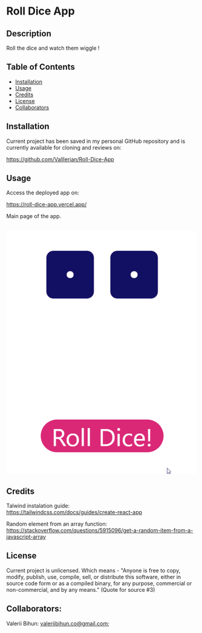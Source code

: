 # Roll Dice App

## Description

Roll the dice and watch them wiggle !

## Table of Contents
- [Installation](#installation)
- [Usage](#usage)
- [Credits](#credits)
- [License](#license)
- [Collaborators](#Collaborators)


## Installation
Current project has been saved in my personal GitHub repository and is currently available for cloning and reviews on:

https://github.com/Valllerian/Roll-Dice-App

## Usage

Access the deployed app on: 

https://roll-dice-app.vercel.app/



Main page of the app.

<br>
<img alt="Main page" src="./assets/image01.gif" />
<br>



## Credits

Talwind instalation guide: 
<br>
https://tailwindcss.com/docs/guides/create-react-app

Random element from an array function: 
<br>
https://stackoverflow.com/questions/5915096/get-a-random-item-from-a-javascript-array


## License
Current project is unlicensed. Which means - "Anyone is free to copy, modify, publish, use, compile, sell, or
distribute this software, either in source code form or as a compiled
binary, for any purpose, commercial or non-commercial, and by any
means." (Quote for source #3)

## Collaborators:

Valerii Bihun: valeriibihun.co@gmail.com;

